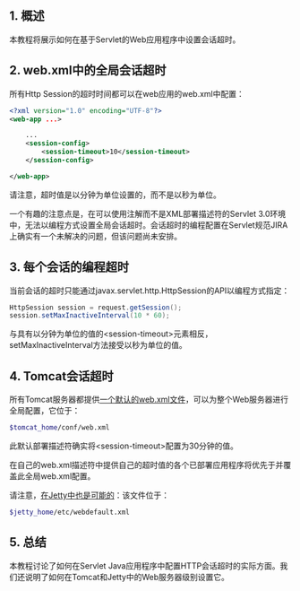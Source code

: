 ## 1. 概述

本教程将展示如何在基于Servlet的Web应用程序中设置会话超时。

## 2. web.xml中的全局会话超时

所有Http Session的超时时间都可以在web应用的web.xml中配置：

```xml
<?xml version="1.0" encoding="UTF-8"?>
<web-app ...>

    ...
    <session-config>
        <session-timeout>10</session-timeout>
    </session-config>

</web-app>
```

请注意，超时值是以分钟为单位设置的，而不是以秒为单位。

一个有趣的注意点是，在可以使用注解而不是XML部署描述符的Servlet 3.0环境中，无法以编程方式设置全局会话超时。会话超时的编程配置在Servlet规范JIRA上确实有一个未解决的问题，但该问题尚未安排。

## 3. 每个会话的编程超时

当前会话的超时只能通过javax.servlet.http.HttpSession的API以编程方式指定：

```java
HttpSession session = request.getSession();
session.setMaxInactiveInterval(10 * 60);
```

与具有以分钟为单位的值的<session-timeout\>元素相反，setMaxInactiveInterval方法接受以秒为单位的值。

## 4. Tomcat会话超时

所有Tomcat服务器都提供[一个默认的web.xml文件](https://tomcat.apache.org/tomcat-7.0-doc/default-servlet.html)，可以为整个Web服务器进行全局配置，它位于：

```bash
$tomcat_home/conf/web.xml
```

此默认部署描述符确实将<session-timeout\>配置为30分钟的值。

在自己的web.xml描述符中提供自己的超时值的各个已部署应用程序将优先于并覆盖此全局web.xml配置。

请注意，[在Jetty中也是可能的](https://www.eclipse.org/jetty/documentation/current/webdefault-xml.html)：该文件位于：

```bash
$jetty_home/etc/webdefault.xml
```

## 5. 总结

本教程讨论了如何在Servlet Java应用程序中配置HTTP会话超时的实际方面。我们还说明了如何在Tomcat和Jetty中的Web服务器级别设置它。
